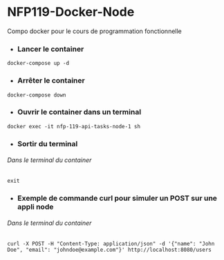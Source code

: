 # NFP119-Docker-Node
Compo docker pour le cours de programmation fonctionnelle

- ### Lancer le container

```Shell
docker-compose up -d
```

- ### Arrêter le container

```Shell
docker-compose down
```

- ### Ouvrir le container dans un terminal

```Shell
docker exec -it nfp-119-api-tasks-node-1 sh
```

- ### Sortir du terminal

###### Dans le terminal du container
```Shell
exit
```

- ### Exemple de commande curl pour simuler un POST sur une appli node

###### Dans le terminal du container
```Shell
curl -X POST -H "Content-Type: application/json" -d '{"name": "John Doe", "email": "johndoe@example.com"}' http://localhost:8080/users
```